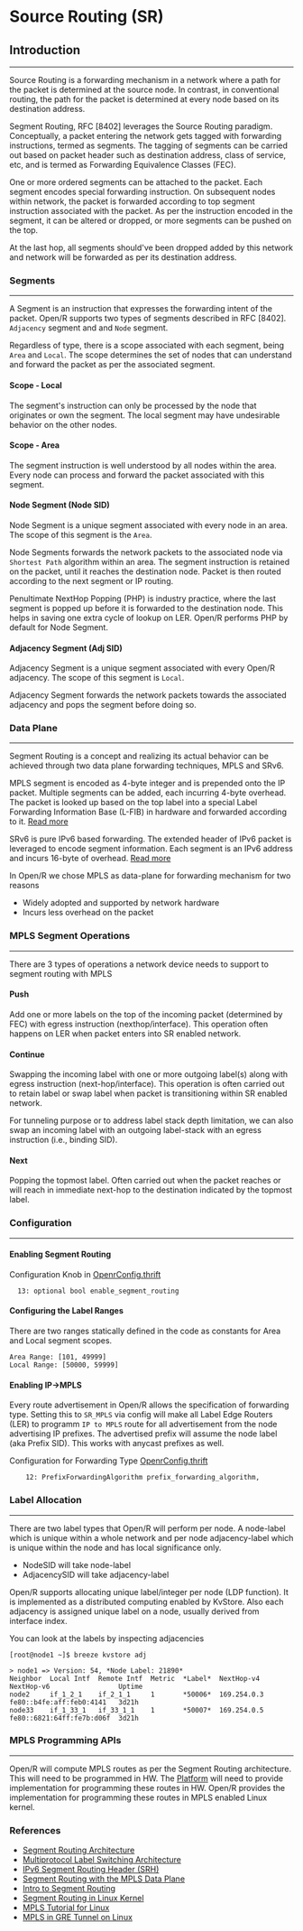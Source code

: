 # Source Routing (SR)

## Introduction

---

Source Routing is a forwarding mechanism in a network where a path for the packet
is determined at the source node. In contrast, in conventional routing, the
path for the packet is determined at every node based on its destination address.

Segment Routing, RFC [8402] leverages the Source Routing paradigm. Conceptually, a
packet entering the network gets tagged with forwarding instructions, termed as
segments. The tagging of segments can be carried out based on packet header such
as destination address, class of service, etc, and is termed as Forwarding
Equivalence Classes (FEC).

One or more ordered segments can be attached to the packet. Each segment encodes
special forwarding instruction. On subsequent nodes within network, the packet
is forwarded according to top segment instruction associated with the packet. As
per the instruction encoded in the segment, it can be altered or dropped, or
more segments can be pushed on the top.

At the last hop, all segments should've been dropped added by this network and
network will be forwarded as per its destination address.

### Segments

---

A Segment is an instruction that expresses the forwarding intent of the packet.
Open/R supports two types of segments described in RFC [8402]. `Adjacency`
segment and and `Node` segment.

Regardless of type, there is a scope associated with each segment, being `Area`
and `Local`. The scope determines the set of nodes that can understand and forward
the packet as per the associated segment.

#### Scope - Local

The segment's instruction can only be processed by the node that originates or
own the segment. The local segment may have undesirable behavior on the other
nodes.

#### Scope - Area

The segment instruction is well understood by all nodes within the area. Every
node can process and forward the packet associated with this segment.

#### Node Segment (Node SID)

Node Segment is a unique segment associated with every node in an area. The scope
of this segment is the `Area`.

Node Segments forwards the network packets to the associated node via
`Shortest Path` algorithm within an area. The segment instruction is retained
on the packet, until it reaches the destination node. Packet is then routed
according to the next segment or IP routing.

Penultimate NextHop Popping (PHP) is industry practice, where the last segment
is popped up before it is forwarded to the destination node. This helps in
saving one extra cycle of lookup on LER. Open/R performs PHP by default for Node
Segment.

#### Adjacency Segment (Adj SID)

Adjacency Segment is a unique segment associated with every Open/R adjacency.
The scope of this segment is `Local`.

Adjacency Segment forwards the network packets towards the associated adjacency
and pops the segment before doing so.

### Data Plane

---

Segment Routing is a concept and realizing its actual behavior can be achieved
through two data plane forwarding techniques, MPLS and SRv6.

MPLS segment is encoded as 4-byte integer and is prepended onto the IP packet.
Multiple segments can be added, each incurring 4-byte overhead. The packet is
looked up based on the top label into a special Label Forwarding Information
Base (L-FIB) in hardware and forwarded according to it. [Read more](https://tools.ietf.org/html/rfc3031)

SRv6 is pure IPv6 based forwarding. The extended header of IPv6 packet is
leveraged to encode segment information. Each segment is an IPv6 address and
incurs 16-byte of overhead. [Read more](https://tools.ietf.org/html/rfc8754)

In Open/R we chose MPLS as data-plane for forwarding mechanism for two reasons

- Widely adopted and supported by network hardware
- Incurs less overhead on the packet

### MPLS Segment Operations

---

There are 3 types of operations a network device needs to support to segment
routing with MPLS

#### Push

Add one or more labels on the top of the incoming packet (determined by FEC)
with egress instruction (nexthop/interface). This operation often happens on LER
when packet enters into SR enabled network.

#### Continue

Swapping the incoming label with one or more outgoing label(s) along with egress
instruction (next-hop/interface). This operation is often carried out to retain
label or swap label when packet is transitioning within SR enabled network.

For tunneling purpose or to address label stack depth limitation, we can also
swap an incoming label with an outgoing label-stack with an egress instruction
(i.e., binding SID).

#### Next

Popping the topmost label. Often carried out when the packet reaches or will
reach in immediate next-hop to the destination indicated by the topmost label.

### Configuration

---

#### Enabling Segment Routing

Configuration Knob in [OpenrConfig.thrift](https://github.com/facebook/openr/blob/master/openr/if/OpenrConfig.thrift)

```thrift
  13: optional bool enable_segment_routing
```

#### Configuring the Label Ranges

There are two ranges statically defined in the code as constants for Area and
Local segment scopes.

```console
Area Range: [101, 49999]
Local Range: [50000, 59999]
```

#### Enabling IP->MPLS

Every route advertisement in Open/R allows the specification of forwarding
type. Setting this to `SR_MPLS` via config will make all Label Edge Routers (LER)
to programm `IP to MPLS` route for all advertisement from the node advertising
IP prefixes. The advertised prefix will assume the node label (aka Prefix SID).
This works with anycast prefixes as well.

Configuration for Forwarding Type [OpenrConfig.thrift](https://github.com/facebook/openr/blob/master/openr/if/OpenrConfig.thrift)

```thrift
    12: PrefixForwardingAlgorithm prefix_forwarding_algorithm,
```

### Label Allocation

---

There are two label types that Open/R will perform per node. A node-label which
is unique within a whole network and per node adjacency-label which is unique
within the node and has local significance only.

- NodeSID will take node-label
- AdjacencySID will take adjacency-label

Open/R  supports allocating unique label/integer per node (LDP function). It is
implemented as a distributed computing enabled by KvStore. Also each adjacency
is assigned unique label on a node, usually derived from interface index.

You can look at the labels by inspecting adjacencies

```console
[root@node1 ~]$ breeze kvstore adj

> node1 => Version: 54, *Node Label: 21890*
Neighbor  Local Intf  Remote Intf  Metric  *Label*  NextHop-v4   NextHop-v6                 Uptime
node2     if_1_2_1    if_2_1_1     1       *50006*  169.254.0.3  fe80::b4fe:aff:feb0:4141   3d21h
node33    if_1_33_1   if_33_1_1    1       *50007*  169.254.0.5  fe80::6821:64ff:fe7b:d06f  3d21h
```

### MPLS Programming APIs

---

Open/R will compute MPLS routes as per the Segment Routing architecture. This
will need to be programmed in HW. The [Platform](../Protocol_Guide/Platform.md) will need to provide
implementation for programming these routes in HW. Open/R provides the
implementation for programming these routes in MPLS enabled Linux kernel.

### References

- [Segment Routing Architecture](https://tools.ietf.org/html/rfc8402)
- [Multiprotocol Label Switching Architecture](https://tools.ietf.org/html/rfc3031)
- [IPv6 Segment Routing Header (SRH)](https://tools.ietf.org/html/rfc8754)
- [Segment Routing with the MPLS Data Plane](https://tools.ietf.org/html/rfc8660)
- [Intro to Segment Routing](https://www.cisco.com/c/en/us/td/docs/ios-xml/ios/seg_routing/configuration/xe-3s/segrt-xe-3s-book/intro-seg-routing.pdf)
- [Segment Routing in Linux Kernel](http://www.segment-routing.net/open-software/linux/)
- [MPLS Tutorial for Linux](https://netdevconf.info/1.1/proceedings/slides/prabhu-mpls-tutorial.pdf)
- [MPLS in GRE Tunnel on Linux](https://jsteward.moe/mpls-in-gre-tunnel-linux.html)
